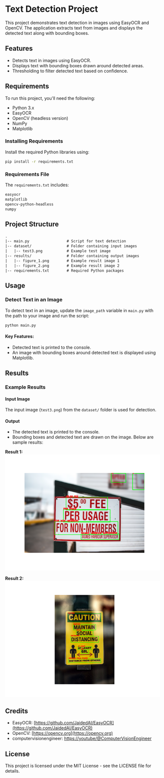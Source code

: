 # Text Detection Project

This project demonstrates text detection in images using EasyOCR and OpenCV. The application extracts text from images and displays the detected text along with bounding boxes.

## Features
- Detects text in images using EasyOCR.
- Displays text with bounding boxes drawn around detected areas.
- Thresholding to filter detected text based on confidence.

## Requirements
To run this project, you'll need the following:

- Python 3.x
- EasyOCR
- OpenCV (headless version)
- NumPy
- Matplotlib

### Installing Requirements
Install the required Python libraries using:

```bash
pip install -r requirements.txt
```

### Requirements File
The `requirements.txt` includes:
```
easyocr
matplotlib
opencv-python-headless
numpy
```

## Project Structure
```
.
|-- main.py                 # Script for text detection
|-- dataset/                # Folder containing input images
|   |-- test3.png           # Example test image
|-- results/                # Folder containing output images
|   |-- figure_1.png        # Example result image 1
|   |-- figure_2.png        # Example result image 2
|-- requirements.txt        # Required Python packages
```

## Usage

### Detect Text in an Image
To detect text in an image, update the `image_path` variable in `main.py` with the path to your image and run the script:

```bash
python main.py
```

#### Key Features:
- Detected text is printed to the console.
- An image with bounding boxes around detected text is displayed using Matplotlib.

## Results

### Example Results

#### Input Image
The input image (`test3.png`) from the `dataset/` folder is used for detection.

#### Output
- The detected text is printed to the console.
- Bounding boxes and detected text are drawn on the image. Below are sample results:

**Result 1:**
![Result 1](figure_1.png)

**Result 2:**
![Result 2](figure_2.png)

## Credits
- EasyOCR: [https://github.com/JaidedAI/EasyOCR](https://github.com/JaidedAI/EasyOCR)
- OpenCV: [https://opencv.org](https://opencv.org)
- computervisionengineer: [https://youtube/@ComputerVisionEngineer](https://youtu.be/n-8oCPjpEvM?si=wPm7oqn66JCWPamU)

## License
This project is licensed under the MIT License - see the LICENSE file for details.

